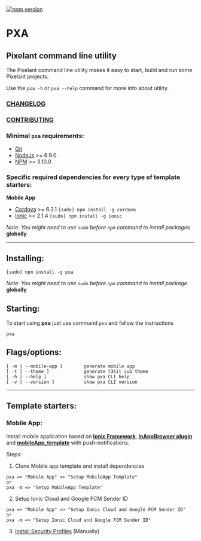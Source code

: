 [![npm version](https://badge.fury.io/js/pxa.svg)](https://badge.fury.io/js/pxa)

# PXA
## Pixelant command line utility

The Pixelant command line utility makes it easy to start, build and run some Pixelant projects.

Use the ` pxa -h ` or ` pxa --help ` command for more info about utility.

### [CHANGELOG](https://github.com/pixelant/pxa/blob/master/CHANGELOG.md)
### [CONTRIBUTING](https://github.com/t3kit/t3kit/blob/master/CONTRIBUTING.md)


### Minimal `pxa` requirements:
 - [Git](https://git-scm.com/)
 - [NodeJs](http://nodejs.org/) >= 6.9.0
 - [NPM](https://github.com/npm/npm) >= 3.10.0

### Specific required dependencies for every type of template starters:

**Mobile App**
 - [Cordova](https://cordova.apache.org) >= 6.3.1 `[sudo] npm install -g cordova`
 - [Ionic](http://ionic.io) >= 2.1.4 `[sudo] npm install -g ionic`


_Note: You might need to use `sudo` before `npm` command to install packages_ **globally**

---


## Installing:

```
[sudo] npm install -g pxa
```

_Note: You might need to use `sudo` before `npm` command to install package_ **globally**


## Starting:

To start using **pxa** just use command `pxa` and follow the instructions
```
pxa
```

## Flags/options:

```
[ -m | --mobile-app ]        generate mobile app
[ -t | --theme ]             generate t3kit sub theme
[ -h | --help ]              show pxa CLI help
[ -v | --version ]           show pxa CLI version
```

---

## Template starters:

### Mobile App:

Install mobile application based on [**Ionic Framework**](http://ionic.io), [**inAppBrowser plugin**](https://cordova.apache.org/docs/en/latest/reference/cordova-plugin-inappbrowser) and [**mobileApp_template**](https://github.com/pixelant/mobileApp_template) with push-notifications.

Steps:

1. Clone Mobile app template and install dependencies
 ```
pxa => "Mobile App" => "Setup MobileApp Template"
or
pxa -m => "Setup MobileApp Template"
 ```

2. Setup Ionic Cloud and Google FCM Sender ID
 ```
pxa => "Mobile App" => "Setup Ionic Cloud and Google FCM Sender ID"
or
pxa -m => "Setup Ionic Cloud and Google FCM Sender ID"
 ```

3. [Install Security Profiles](http://docs.ionic.io/services/profiles/) (Manually)
